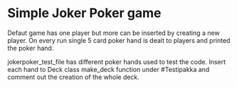 # Simple Joker Poker game
Defaut game has one player but more can be inserted by creating a new player.
On every run single 5 card poker hand is dealt to players and printed the poker hand.

jokerpoker_test_file has different poker hands used to test the code. 
Insert each hand to Deck class make_deck function under #Testipakka and comment out the creation of the whole deck.
